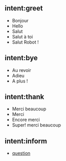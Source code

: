 ## intent:greet
- Bonjour
- Hello 
- Salut 
- Salut à toi 
- Salut Robot ! 

## intent:bye
- Au revoir 
- Adieu 
- A plus ! 

## intent:thank
- Merci beaucoup
- Merci
- Encore merci
- Super! merci beaucoup


## intent:inform
- [question](question)